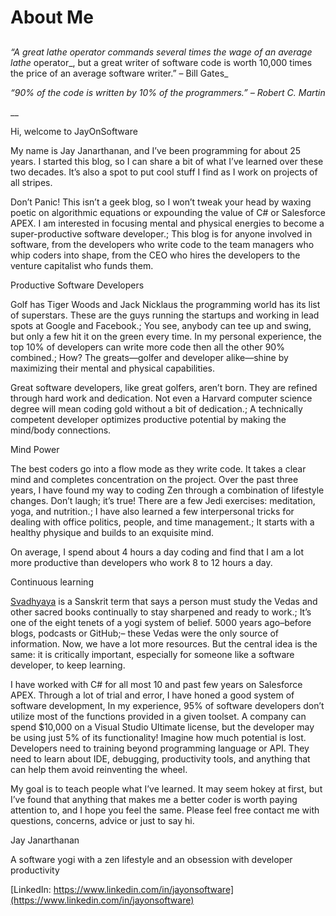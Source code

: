 # About Me



## 

_“A great lathe operator commands several times the wage of an average lathe_ operator_, but a great writer of software code is worth 10,000 times the price of an average software writer.” – Bill Gates_

_“90% of the code is written by 10% of the programmers.” – Robert C. Martin_

\_\_

Hi, welcome to JayOnSoftware

My name is Jay Janarthanan, and I’ve been programming for about 25 years. I started this blog, so I can share a bit of what I’ve learned over these two decades. It’s also a spot to put cool stuff I find as I work on projects of all stripes.

Don’t Panic! This isn’t a geek blog, so I won’t tweak your head by waxing poetic on algorithmic equations or expounding the value of C\# or Salesforce APEX. I am interested in focusing mental and physical energies to become a super-productive software developer.; This blog is for anyone involved in software, from the developers who write code to the team managers who whip coders into shape, from the CEO who hires the developers to the venture capitalist who funds them.

Productive Software Developers

Golf has Tiger Woods and Jack Nicklaus the programming world has its list of superstars. These are the guys running the startups and working in lead spots at Google and Facebook.; You see, anybody can tee up and swing, but only a few hit it on the green every time. In my personal experience, the top 10% of developers can write more code then all the other 90% combined.; How? The greats—golfer and developer alike—shine by maximizing their mental and physical capabilities.

Great software developers, like great golfers, aren’t born. They are refined through hard work and dedication. Not even a Harvard computer science degree will mean coding gold without a bit of dedication.; A technically competent developer optimizes productive potential by making the mind/body connections.

Mind Power

The best coders go into a flow mode as they write code. It takes a clear mind and completes concentration on the project. Over the past three years, I have found my way to coding Zen through a combination of lifestyle changes. Don’t laugh; it’s true! There are a few Jedi exercises: meditation, yoga, and nutrition.; I have also learned a few interpersonal tricks for dealing with office politics, people, and time management.; It starts with a healthy physique and builds to an exquisite mind.

On average, I spend about 4 hours a day coding and find that I am a lot more productive than developers who work 8 to 12 hours a day.

Continuous learning

[Svadhyaya](https://en.wikipedia.org/wiki/Sv%C4%81dhy%C4%81ya) is a Sanskrit term that says a person must study the Vedas and other sacred books continually to stay sharpened and ready to work.; It’s one of the eight tenets of a yogi system of belief. 5000 years ago–before blogs, podcasts or GitHub;– these Vedas were the only source of information. Now, we have a lot more resources. But the central idea is the same: it is critically important, especially for someone like a software developer, to keep learning.

I have worked with C\# for all most 10 and past few years on Salesforce APEX. Through a lot of trial and error, I have honed a good system of software development, In my experience, 95% of software developers don’t utilize most of the functions provided in a given toolset. A company can spend $10,000 on a Visual Studio Ultimate license, but the developer may be using just 5% of its functionality! Imagine how much potential is lost. Developers need to training beyond programming language or API. They need to learn about IDE, debugging, productivity tools, and anything that can help them avoid reinventing the wheel.

My goal is to teach people what I’ve learned. It may seem hokey at first, but I’ve found that anything that makes me a better coder is worth paying attention to, and I hope you feel the same. Please feel free contact me with questions, concerns, advice or just to say hi.

Jay Janarthanan

A software yogi with a zen lifestyle and an obsession with developer productivity

[LinkedIn: https://www.linkedin.com/in/jayonsoftware](https://www.linkedin.com/in/jayonsoftware)



